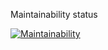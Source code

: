 Maintainability status

[![Maintainability](https://api.codeclimate.com/v1/badges/9cbe52a9b5077426ed3c/maintainability)](https://codeclimate.com/github/DmitriiSushkov/Django-pet-project/maintainability)